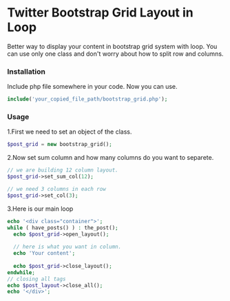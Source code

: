 # Twitter Bootstrap Grid Layout in Loop
Better way to display your content in bootstrap grid system with loop. You can use only one class and don't worry about how to split row and columns.

### Installation
Include php file somewhere in your code. Now you can use.
```php
include('your_copied_file_path/bootstrap_grid.php');
```

### Usage
1.First we need to set an object of the class.
```php
$post_grid = new bootstrap_grid();
```
2.Now set sum column and how many columns do you want to separete.
```php
// we are building 12 column layout.
$post_grid->set_sum_col(12);

// we need 3 columns in each row
$post_grid->set_col(3);
```

3.Here is our main loop
```php
echo '<div class="container">';
while ( have_posts() ) : the_post();
  echo $post_grid->open_layout();
  
  // here is what you want in column.
  echo 'Your content';
  
  echo $post_grid->close_layout();
endwhile;
// closing all tags
echo $post_layout->close_all();
echo '</div>';
```
